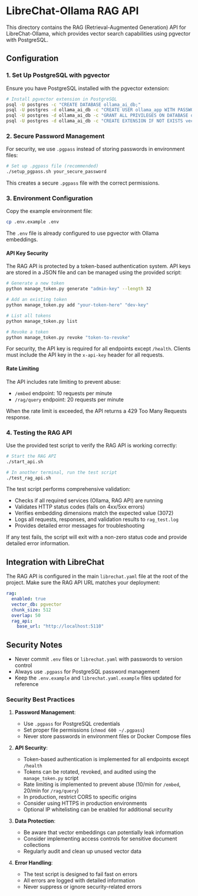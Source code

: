 # LibreChat-Ollama RAG API

This directory contains the RAG (Retrieval-Augmented Generation) API for LibreChat-Ollama, which provides vector search capabilities using pgvector with PostgreSQL.

## Configuration

### 1. Set Up PostgreSQL with pgvector

Ensure you have PostgreSQL installed with the pgvector extension:

```bash
# Install pgvector extension in PostgreSQL
psql -U postgres -c "CREATE DATABASE ollama_ai_db;"
psql -U postgres -d ollama_ai_db -c "CREATE USER ollama_app WITH PASSWORD 'your_secure_password';"
psql -U postgres -d ollama_ai_db -c "GRANT ALL PRIVILEGES ON DATABASE ollama_ai_db TO ollama_app;"
psql -U postgres -d ollama_ai_db -c "CREATE EXTENSION IF NOT EXISTS vector;"
```

### 2. Secure Password Management

For security, we use `.pgpass` instead of storing passwords in environment files:

```bash
# Set up .pgpass file (recommended)
./setup_pgpass.sh your_secure_password
```

This creates a secure `.pgpass` file with the correct permissions.

### 3. Environment Configuration

Copy the example environment file:

```bash
cp .env.example .env
```

The `.env` file is already configured to use pgvector with Ollama embeddings.

#### API Key Security

The RAG API is protected by a token-based authentication system. API keys are stored in a JSON file and can be managed using the provided script:

```bash
# Generate a new token
python manage_token.py generate "admin-key" --length 32

# Add an existing token
python manage_token.py add "your-token-here" "dev-key"

# List all tokens
python manage_token.py list

# Revoke a token
python manage_token.py revoke "token-to-revoke"
```

For security, the API key is required for all endpoints except `/health`. Clients must include the API key in the `x-api-key` header for all requests.

#### Rate Limiting

The API includes rate limiting to prevent abuse:

- `/embed` endpoint: 10 requests per minute
- `/rag/query` endpoint: 20 requests per minute

When the rate limit is exceeded, the API returns a 429 Too Many Requests response.

### 4. Testing the RAG API

Use the provided test script to verify the RAG API is working correctly:

```bash
# Start the RAG API
./start_api.sh

# In another terminal, run the test script
./test_rag_api.sh
```

The test script performs comprehensive validation:

- Checks if all required services (Ollama, RAG API) are running
- Validates HTTP status codes (fails on 4xx/5xx errors)
- Verifies embedding dimensions match the expected value (3072)
- Logs all requests, responses, and validation results to `rag_test.log`
- Provides detailed error messages for troubleshooting

If any test fails, the script will exit with a non-zero status code and provide detailed error information.

## Integration with LibreChat

The RAG API is configured in the main `librechat.yaml` file at the root of the project. Make sure the RAG API URL matches your deployment:

```yaml
rag:
  enabled: true
  vector_db: pgvector
  chunk_size: 512
  overlap: 50
  rag_api:
    base_url: "http://localhost:5110"
```

## Security Notes

- Never commit `.env` files or `librechat.yaml` with passwords to version control
- Always use `.pgpass` for PostgreSQL password management
- Keep the `.env.example` and `librechat.yaml.example` files updated for reference

### Security Best Practices

1. **Password Management**:
   - Use `.pgpass` for PostgreSQL credentials
   - Set proper file permissions (`chmod 600 ~/.pgpass`)
   - Never store passwords in environment files or Docker Compose files

2. **API Security**:
   - Token-based authentication is implemented for all endpoints except `/health`
   - Tokens can be rotated, revoked, and audited using the `manage_token.py` script
   - Rate limiting is implemented to prevent abuse (10/min for `/embed`, 20/min for `/rag/query`)
   - In production, restrict CORS to specific origins
   - Consider using HTTPS in production environments
   - Optional IP whitelisting can be enabled for additional security

3. **Data Protection**:
   - Be aware that vector embeddings can potentially leak information
   - Consider implementing access controls for sensitive document collections
   - Regularly audit and clean up unused vector data

4. **Error Handling**:
   - The test script is designed to fail fast on errors
   - All errors are logged with detailed information
   - Never suppress or ignore security-related errors
